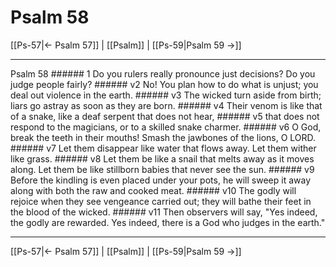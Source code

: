 # Psalm 58

[[Ps-57|← Psalm 57]] | [[Psalm]] | [[Ps-59|Psalm 59 →]]
***

Psalm 58 ###### 1 Do you rulers really pronounce just decisions? Do you judge people fairly? ###### v2 No! You plan how to do what is unjust; you deal out violence in the earth. ###### v3 The wicked turn aside from birth; liars go astray as soon as they are born. ###### v4 Their venom is like that of a snake, like a deaf serpent that does not hear, ###### v5 that does not respond to the magicians, or to a skilled snake charmer. ###### v6 O God, break the teeth in their mouths! Smash the jawbones of the lions, O LORD. ###### v7 Let them disappear like water that flows away. Let them wither like grass. ###### v8 Let them be like a snail that melts away as it moves along. Let them be like stillborn babies that never see the sun. ###### v9 Before the kindling is even placed under your pots, he will sweep it away along with both the raw and cooked meat. ###### v10 The godly will rejoice when they see vengeance carried out; they will bathe their feet in the blood of the wicked. ###### v11 Then observers will say, "Yes indeed, the godly are rewarded. Yes indeed, there is a God who judges in the earth."

***
[[Ps-57|← Psalm 57]] | [[Psalm]] | [[Ps-59|Psalm 59 →]]

